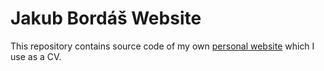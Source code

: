 # Jakub Bordáš Website

This repository contains source code of my own [personal website](https://bordas.sk) which I use as a CV. 